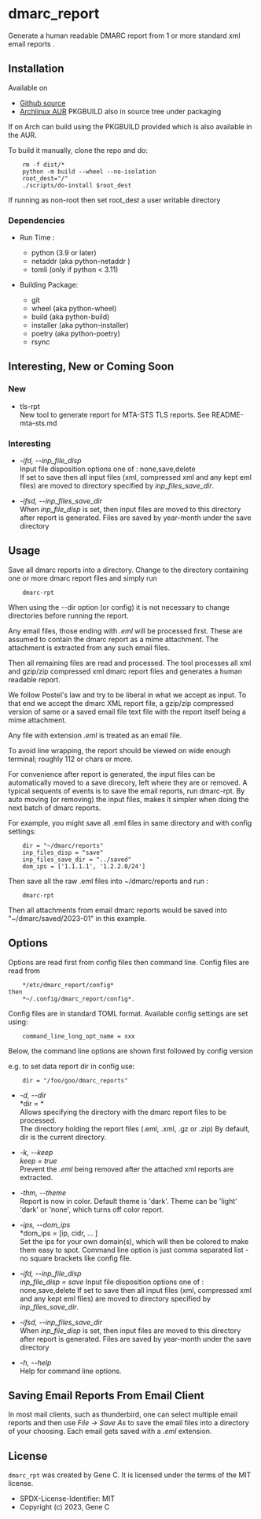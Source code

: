 # dmarc_report

Generate a human readable DMARC report from 1 or more standard xml email reports .

## Installation

Available on
 - [Github source ](https://github.com/gene-git/dmarc_report)
 - [Archlinux AUR](https://aur.archlinux.org/packages/dmarc_report)
   PKGBUILD also in source tree under packaging

If on Arch can build using the PKGBUILD provided which is also available in the AUR.

To build it manually, clone the repo and do:

        rm -f dist/*
        python -m build --wheel --no-isolation
        root_dest="/"
        ./scripts/do-install $root_dest

  If running as non-root then set root\_dest a user writable directory

### Dependencies

- Run Time :
  - python (3.9 or later)
  - netaddr (aka python-netaddr )
  - tomli (only if python < 3.11)

- Building Package:
  - git
  - wheel (aka python-wheel)
  - build (aka python-build)
  - installer (aka python-installer)
  - poetry (aka python-poetry)
  - rsync

## Interesting, New or Coming Soon

### New

 - tls-rpt  
   New tool to generate report for MTA-STS TLS reports. See README-mta-sts.md

### Interesting

 - *-ifd, --inp_file_disp*  
   Input file disposition options one of : none,save,delete  
   If set to save then all input files (xml, compressed xml and any kept eml files) are moved
   to directory specified by *inp_files_save_dir*.  


 - *-ifsd, --inp_files_save_dir*  
   When *inp_file_disp* is set, then input files are moved to this directory after report
   is generated.  Files are saved by year-month under the save directory

## Usage

Save all dmarc reports into a directory. 
Change to the directory containing one or more dmarc report files and simply run

        dmarc-rpt

When using the --dir option (or config) it is not necessary to change directories before
running the report.

Any email files, those ending with *.eml* will be processed first. These are assumed to
contain the dmarc report as a mime attachment. The attachment is extracted from any such email 
files. 

Then all remaining files are read and processed. The tool processes all xml 
and gzip/zip compressed xml dmarc report files and generates a human readable report.

We follow Postel's law and try to be liberal in what we accept as input. To that end
we accept the dmarc XML report file, a gzip/zip compressed version of same or a saved email 
file text file with the report itself being a mime attachment.

Any file with extension *.eml* is treated as an email file.

To avoid line wrapping, the report should be viewed on wide enough terminal; roughly 112 or chars or more.

For convenience after report is generated, the input files can be automatically moved to a save 
direcory, left where they are or removed. A typical sequents of events is to save
the email reports, run dmarc-rpt.  By auto moving (or removing) the input files, makes it simpler
when doing the next batch of dmarc reports.

For example, you might save all .eml files in same directory and with config settings:

        dir = "~/dmarc/reports"
        inp_files_disp = "save"
        inp_files_save_dir = "../saved"
        dom_ips = ['1.1.1.1', '1.2.2.0/24']


Then save all the raw .eml files into ~/dmarc/reports and run :

        dmarc-rpt

Then all attachments from email dmarc reports would be saved into "~/dmarc/saved/2023-01"
in this example. 

## Options

Options are read first from config files then command line. Config files are read from 

        */etc/dmarc_report/config* 
    then
        *~/.config/dmarc_report/config*.  

Config files are in standard TOML format.  Available config settings are set using:

        command_line_long_opt_name = xxx

Below, the command line options are shown first followed by config version

e.g. to set data report dir in config use:

        dir = "/foo/goo/dmarc_reports"

 - *-d, --dir*   
   *dir = *  
   Allows specifying the directory with the dmarc report files to be processed.  
   The directory holding the report files (.eml, .xml, .gz or .zip)
   By default, dir is the current directory.

 - *-k, --keep*  
   *keep = true*  
   Prevent the *.eml* being removed after the attached xml reports are extracted.

 - *-thm, --theme*  
   Report is now in color.
   Default theme is 'dark'. Theme can be 'light' 'dark' or 'none', which turns off color report.

 - *-ips, --dom_ips*  
   *dom_ips = [ip, cidr, ... ]  
   Set the ips for your own domain(s), which will then be colored to make them easy to spot.
   Command line option is just comma separated list - no square brackets like config file.

 - *-ifd, --inp_file_disp*  
   *inp_file_disp = save*
   Input file disposition options one of : none,save,delete
   If set to save then all input files (xml, compressed xml and any kept eml files) are moved
   to directory specified by *inp_files_save_dir*.  

 - *-ifsd, --inp_files_save_dir*  
   When *inp_file_disp* is set, then input files are moved to this directory after report
   is generated.  Files are saved by year-month under the save directory

 - *-h, --help*  
   Help for command line options.

## Saving Email Reports From Email Client

In most mail clients, such as thunderbird,  one can select multiple email reports and 
then use *File -> Save As* to save the email files into a directory of your choosing.
Each email gets saved with a *.eml* extension.


## License

`dmarc_rpt` was created by Gene C. It is licensed under the terms of the MIT license.

 - SPDX-License-Identifier: MIT
 - Copyright (c) 2023, Gene C 


